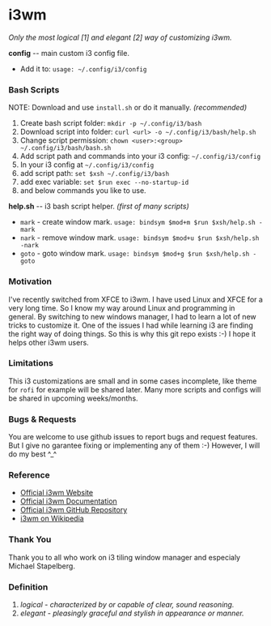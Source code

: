 # i3wm
*Only the most logical [1] and elegant [2] way of customizing i3wm.*

**config** -- main custom i3 config file.
 * Add it to: ``usage: ~/.config/i3/config``

### Bash Scripts
NOTE: Download and use ``install.sh`` or do it manually. *(recommended)*
1. Create bash script folder: ``mkdir -p ~/.config/i3/bash``
2. Download script into folder: ``curl <url> -o ~/.config/i3/bash/help.sh``
3. Change script permission: ``chown <user>:<group> ~/.config/i3/bash/bash.sh``
4. Add script path and commands into your i3 config: ``~/.config/i3/config``
5. In your i3 config at ``~/.config/i3/config``
7. add script path: ``set $xsh ~/.config/i3/bash``
8. add exec variable: ``set $run exec --no-startup-id``
9. and below commands you like to use.

**help.sh** -- i3 bash script helper. *(first of many scripts)*
 * ``mark`` - create window mark.
  ``usage: bindsym $mod+m $run $xsh/help.sh -mark``
 * ``nark`` - remove window mark.
  ``usage: bindsym $mod+u $run $xsh/help.sh -nark``
 * ``goto`` - goto window mark.
  ``usage: bindsym $mod+g $run $xsh/help.sh -goto``
  
### Motivation
I've recently switched from XFCE to i3wm. I have used Linux and XFCE for a very long time. So I know my way around Linux and programming in general. By switching to new windows manager, I had to learn a lot of new tricks to customize it. One of the issues I had while learning i3 are finding the right way of doing things. So this is why this git repo exists :-) I hope it helps other i3wm users.

### Limitations
This i3 customizations are small and in some cases incomplete, like theme for ``rofi`` for example will be shared later. Many more scripts and configs will be shared in upcoming weeks/months.

### Bugs & Requests
You are welcome to use github issues to report bugs and request features. But I give no garantee fixing or implementing any of them :-) However, I will do my best ^_^

### Reference
* [Official i3wm Website](https://i3wm.org/)
* [Official i3wm Documentation](https://i3wm.org/docs/)
* [Official i3wm GitHub Repository](https://github.com/i3/i3)
* [i3wm on Wikipedia](https://en.wikipedia.org/wiki/I3_(window_manager))

### Thank You
Thank you to all who work on i3 tiling window manager and especialy Michael Stapelberg.

### Definition
1. *logical - characterized by or capable of clear, sound reasoning.*
2. *elegant - pleasingly graceful and stylish in appearance or manner.*
